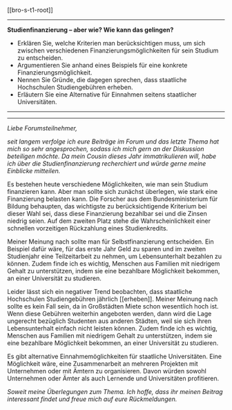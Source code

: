 [[bro-s-t1-root]]

---

**Studienfinanzierung – aber wie? Wie kann das gelingen?**

- Erklären Sie, welche Kriterien man berücksichtigen muss, um sich zwischen verschiedenen Finanzierungsmöglichkeiten für sein Studium zu entscheiden.
- Argumentieren Sie anhand eines Beispiels für eine konkrete Finanzierungsmöglichkeit.
- Nennen Sie Gründe, die dagegen sprechen, dass staatliche Hochschulen Studiengebühren erheben.
- Erläutern Sie eine Alternative für Einnahmen seitens staatlicher Universitäten.

---

---

_Liebe Forumsteilnehmer,_

_seit langem verfolge ich eure Beiträge im Forum und das letzte Thema hat mich so sehr angesprochen, sodass ich mich gern an der Diskussion beteiligen möchte.
Da mein Cousin dieses Jahr immatrikulieren will, habe ich über die Studienfinanzierung recherchiert und würde gerne meine Einblicke mitteilen._

Es bestehen heute verschiedene Möglichkeiten, wie man sein Studium finanzieren kann. Aber man sollte sich zunächst überlegen, wie stark eine Finanzierung belasten kann. Die Forscher aus dem Bundesministerium für Bildung behaupten, das wichtigste zu berücksichtigende Kriterium bei dieser Wahl sei, dass diese Finanzierung bezahlbar sei und die Zinsen niedrig seien. Auf dem zweiten Platz stehe die Wahrscheinlichkeit einer schnellen vorzeitigen Rückzahlung eines Studienkredits.

Meiner Meinung nach sollte man für Selbstfinanzierung entscheiden. Ein Beispiel dafür wäre, für das erste Jahr Geld zu sparen und im zweiten Studienjahr eine Teilzeitarbeit zu nehmen, um Lebensunterhalt bezahlen zu können. Zudem finde ich es wichtig, Menschen aus Familien mit niedrigem Gehalt zu unterstützen, indem sie eine bezahlbare Möglichkeit bekommen, an einer Universität zu studieren.

Leider lässt sich ein negativer Trend beobachten, dass staatliche Hochschulen Studiengebühren jährlich [[erheben]]. Meiner Meinung nach sollte es kein Fall sein, da in Großstädten Miete schon wesentlich hoch ist. Wenn diese Gebühren weiterhin angeboten werden, dann wird die Lage ungerecht bezüglich Studenten aus anderen Städten, weil sie sich ihren Lebensunterhalt einfach nicht leisten können. Zudem finde ich es wichtig, Menschen aus Familien mit niedrigem Gehalt zu unterstützen, indem sie eine bezahlbare Möglichkeit bekommen, an einer Universität zu studieren.

Es gibt alternative Einnahmemöglichkeiten für staatliche Universitäten. Eine Möglichkeit wäre, eine Zusammenarbeit an mehreren Projekten mit Unternehmen oder mit Ämtern zu organisieren. Davon würden sowohl Unternehmen oder Ämter als auch Lernende und Universitäten profitieren.

_Soweit meine Überlegungen zum Thema. Ich hoffe, dass ihr meinen Beitrag interessant findet und freue mich auf eure Rückmeldungen._
